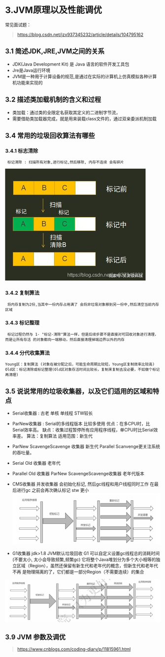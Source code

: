 # 3.JVM原理以及性能调优
常见面试题：
> https://blog.csdn.net/jzx937345232/article/details/104795162

## 3.1 简述JDK,JRE,JVM之间的关系

   * JDK(Java Development Kit) 是 Java 语言的软件开发工具包
   * Jre是Java运行环境
   * JVM是一种用于计算设备的规范,是通过在实际的计算机上仿真模拟各种计算机功能来实现的

## 3.2 描述类加载机制的含义和过程

   * 类加载：通过类的全限定名获取其定义的二进制字节流，
   * 需要借助类加载器完成，就是用来装载class文件的，通过双亲委派机制加载
   
## 3.4 常用的垃圾回收算法有哪些

### 3.4.1 标志清除
     标记清除 : 扫描所有对象,进行标记,然后移除, 内存不连续 会有碎片
![avatar](./images/标记清除.png)

### 3.4.2 复制算法
     将内存复制为2份,当其中一份内存占用满了 会将非垃圾对象移到另一份中,然后清空当前内存区域
     
     
### 3.4.3 标记整理
     标记过程仍然与 1- "标记-清除"算法一样，但是后续步骤不是直接对可回收对象进行清理，而是让所有存活 的对象都向一端移动，然后直接清理掉端边界以外的内存

### 3.4.4 分代收集算法
    Young区：复制算法 (对象在被分配之后，可能生命周期比较短，Young区复制效率比较高)
    Old区：标记清除或标记整理(Old区对象存活时间比较长，复制来复制去没必要，不如做个标记再清理)


## 3.5 说说常用的垃圾收集器，以及它们适用的区域和特点

* Serial收集器 : 古老 单核 单线程 STW较长

* ParNew收集器 : Serial的多线程版本 比较多使用
  优点：在多CPU时，比Serial效率高。 缺点：收集过程暂停所有应用程序线程，单CPU时比Serial效率差。
  算法：复制算法 适用范围：新生代
  
* ParNew ScavengeScavenge 收集器 新生代 Parallel Scanvenge更关注系统的吞吐量。

* Serial Old 收集器 老年代

* Parallel Old 收集器 ParNew ScavengeScavenge收集器 老年代版本

* CMS收集器
  并发收集器 会初始化标记, 然后gc线程和用户线程同时工作 在最后进行gc 之前会再次确认标记 stw 更小
  ![avatar](./images/cms_gc.png)
  
* G1收集器 jdk>1.8 JVM默认垃圾回收
    G1 可以自定义设置gc线程总的消耗时间 (不要太小, 太小会导致频繁,频繁gc)
 它将整个Java堆划分为多个大小相等的独立区域（Region），虽然还保留有新生代和老年代的概念，但新生代和老年代不再
 是物理隔离的了，它们都是一部分Region（不需要连续）的集合
 
 ![avatar](./images/G1_gc.png)

## 3.9 JVM 参数及调优

> https://www.cnblogs.com/coding-diary/p/11815961.html




 
   



